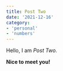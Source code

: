 ```yaml
---
title: Post Two
date: '2021-12-16'
category: 
- 'personal'
- 'numbers'
---
```


Hello, I am _Post Two._

**Nice to meet you!**